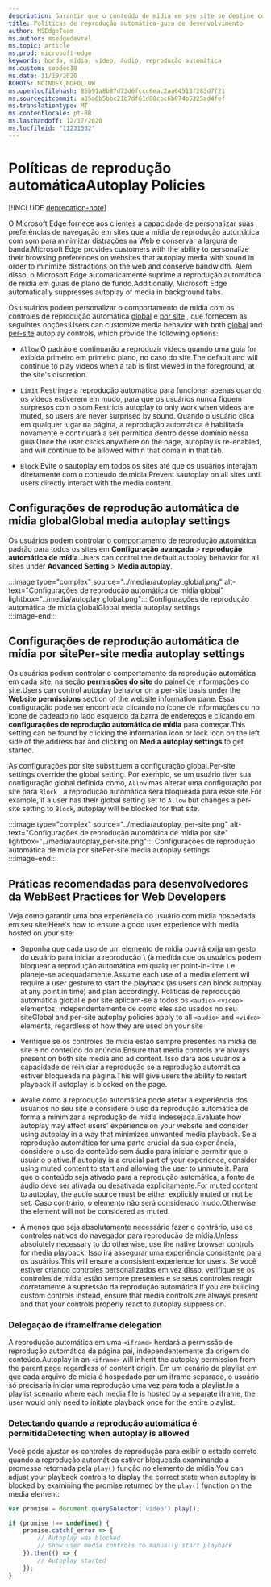 ```yaml
---
description: Garantir que o conteúdo de mídia em seu site se destine conforme o esperado
title: Políticas de reprodução automática-guia de desenvolvimento
author: MSEdgeTeam
ms.author: msedgedevrel
ms.topic: article
ms.prod: microsoft-edge
keywords: borda, mídia, vídeo, áudio, reprodução automática
ms.custom: seodec18
ms.date: 11/19/2020
ROBOTS: NOINDEX,NOFOLLOW
ms.openlocfilehash: 85b91a8b87d73d6fccc6eac2aa64513f283d7f21
ms.sourcegitcommit: a35a6b5bbc21b7df61d08cbc6b074b5325ad4fef
ms.translationtype: MT
ms.contentlocale: pt-BR
ms.lasthandoff: 12/17/2020
ms.locfileid: "11231532"
---
```

# <span data-ttu-id="06cbb-104">Políticas de reprodução automática</span><span class="sxs-lookup"><span data-stu-id="06cbb-104">Autoplay Policies</span></span>  

[!INCLUDE [deprecation-note](../../includes/legacy-edge-note.md)]  

<span data-ttu-id="06cbb-105">O Microsoft Edge fornece aos clientes a capacidade de personalizar suas preferências de navegação em sites que a mídia de reprodução automática com som para minimizar distrações na Web e conservar a largura de banda.</span><span class="sxs-lookup"><span data-stu-id="06cbb-105">Microsoft Edge provides customers with the ability to personalize their browsing preferences on websites that autoplay media with sound in order to minimize distractions on the web and conserve bandwidth.</span></span>  <span data-ttu-id="06cbb-106">Além disso, o Microsoft Edge automaticamente suprime a reprodução automática de mídia em guias de plano de fundo.</span><span class="sxs-lookup"><span data-stu-id="06cbb-106">Additionally, Microsoft Edge automatically suppresses autoplay of media in background tabs.</span></span>  

<span data-ttu-id="06cbb-107">Os usuários podem personalizar o comportamento de mídia com os controles de reprodução automática [global](#global-media-autoplay-settings) e [por site](#per-site-media-autoplay-settings) , que fornecem as seguintes opções:</span><span class="sxs-lookup"><span data-stu-id="06cbb-107">Users can customize media behavior with both [global](#global-media-autoplay-settings) and [per-site](#per-site-media-autoplay-settings) autoplay controls, which provide the following options:</span></span>  

*   `Allow`  <span data-ttu-id="06cbb-108">O padrão e continuarão a reproduzir vídeos quando uma guia for exibida primeiro em primeiro plano, no caso do site.</span><span class="sxs-lookup"><span data-stu-id="06cbb-108">The default and will continue to play videos when a tab is first viewed in the foreground, at the site's discretion.</span></span>  

*   `Limit`  <span data-ttu-id="06cbb-109">Restringe a reprodução automática para funcionar apenas quando os vídeos estiverem em mudo, para que os usuários nunca fiquem surpresos com o som.</span><span class="sxs-lookup"><span data-stu-id="06cbb-109">Restricts autoplay to only work when videos are muted, so users are never surprised by sound.</span></span>  <span data-ttu-id="06cbb-110">Quando o usuário clica em qualquer lugar na página, a reprodução automática é habilitada novamente e continuará a ser permitida dentro desse domínio nessa guia.</span><span class="sxs-lookup"><span data-stu-id="06cbb-110">Once the user clicks anywhere on the page, autoplay is re-enabled, and will continue to be allowed within that domain in that tab.</span></span>  

*   `Block`  <span data-ttu-id="06cbb-111">Evite o sautoplay em todos os sites até que os usuários interajam diretamente com o conteúdo de mídia.</span><span class="sxs-lookup"><span data-stu-id="06cbb-111">Prevent sautoplay on all sites until users directly interact with the media content.</span></span>  

## <span data-ttu-id="06cbb-112">Configurações de reprodução automática de mídia global</span><span class="sxs-lookup"><span data-stu-id="06cbb-112">Global media autoplay settings</span></span>  

<span data-ttu-id="06cbb-113">Os usuários podem controlar o comportamento de reprodução automática padrão para todos os sites em **Configuração avançada**  >  **reprodução automática de mídia**.</span><span class="sxs-lookup"><span data-stu-id="06cbb-113">Users can control the default autoplay behavior for all sites under **Advanced Setting** > **Media autoplay**.</span></span>  

:::image type="complex" source="../media/autoplay_global.png" alt-text="Configurações de reprodução automática de mídia global" lightbox="../media/autoplay_global.png":::
   <span data-ttu-id="06cbb-115">Configurações de reprodução automática de mídia global</span><span class="sxs-lookup"><span data-stu-id="06cbb-115">Global media autoplay settings</span></span>  
:::image-end:::  

## <span data-ttu-id="06cbb-116">Configurações de reprodução automática de mídia por site</span><span class="sxs-lookup"><span data-stu-id="06cbb-116">Per-site media autoplay settings</span></span>  

<span data-ttu-id="06cbb-117">Os usuários podem controlar o comportamento da reprodução automática em cada site, na seção **permissões do site** do painel de informações do site.</span><span class="sxs-lookup"><span data-stu-id="06cbb-117">Users can control autoplay behavior on a per-site basis under the **Website permissions** section of the website information pane.</span></span>  <span data-ttu-id="06cbb-118">Essa configuração pode ser encontrada clicando no ícone de informações ou no ícone de cadeado no lado esquerdo da barra de endereços e clicando em **configurações de reprodução automática de mídia** para começar.</span><span class="sxs-lookup"><span data-stu-id="06cbb-118">This setting can be found by clicking the information icon or lock icon on the left side of the address bar and clicking on **Media autoplay settings** to get started.</span></span>  

<span data-ttu-id="06cbb-119">As configurações por site substituem a configuração global.</span><span class="sxs-lookup"><span data-stu-id="06cbb-119">Per-site settings override the global setting.</span></span>  <span data-ttu-id="06cbb-120">Por exemplo, se um usuário tiver sua configuração global definida como, `Allow` mas alterar uma configuração por site para `Block` , a reprodução automática será bloqueada para esse site.</span><span class="sxs-lookup"><span data-stu-id="06cbb-120">For example, if a user has their global setting set to `Allow` but changes a per-site setting to `Block`, autoplay will be blocked for that site.</span></span>  

:::image type="complex" source="../media/autoplay_per-site.png" alt-text="Configurações de reprodução automática de mídia por site" lightbox="../media/autoplay_per-site.png":::
   <span data-ttu-id="06cbb-122">Configurações de reprodução automática de mídia por site</span><span class="sxs-lookup"><span data-stu-id="06cbb-122">Per-site media autoplay settings</span></span>  
:::image-end:::  

## <span data-ttu-id="06cbb-123">Práticas recomendadas para desenvolvedores da Web</span><span class="sxs-lookup"><span data-stu-id="06cbb-123">Best Practices for Web Developers</span></span>  

<span data-ttu-id="06cbb-124">Veja como garantir uma boa experiência do usuário com mídia hospedada em seu site:</span><span class="sxs-lookup"><span data-stu-id="06cbb-124">Here's how to ensure a good user experience with media hosted on your site:</span></span>  

*   <span data-ttu-id="06cbb-125">Suponha que cada uso de um elemento de mídia ouvirá exija um gesto do usuário para iniciar a reprodução \ (à medida que os usuários podem bloquear a reprodução automática em qualquer point-in-time \) e planeje-se adequadamente.</span><span class="sxs-lookup"><span data-stu-id="06cbb-125">Assume each use of a media element wil require a user gesture to start the playback \(as users can block autoplay at any point in time\) and plan accordingly.</span></span>  <span data-ttu-id="06cbb-126">Políticas de reprodução automática global e por site aplicam-se a todos os `<audio>` `<video>` elementos, independentemente de como eles são usados no seu site</span><span class="sxs-lookup"><span data-stu-id="06cbb-126">Global and per-site autoplay policies apply to all `<audio>` and `<video>` elements, regardless of how they are used on your site</span></span>  

*   <span data-ttu-id="06cbb-127">Verifique se os controles de mídia estão sempre presentes na mídia de site e no conteúdo do anúncio.</span><span class="sxs-lookup"><span data-stu-id="06cbb-127">Ensure that media controls are always present on both site media and ad content.</span></span>  <span data-ttu-id="06cbb-128">Isso dará aos usuários a capacidade de reiniciar a reprodução se a reprodução automática estiver bloqueada na página.</span><span class="sxs-lookup"><span data-stu-id="06cbb-128">This will give users the ability to restart playback if autoplay is blocked on the page.</span></span>  

*   <span data-ttu-id="06cbb-129">Avalie como a reprodução automática pode afetar a experiência dos usuários no seu site e considere o uso da reprodução automática de forma a minimizar a reprodução de mídia indesejada.</span><span class="sxs-lookup"><span data-stu-id="06cbb-129">Evaluate how autoplay may affect users' experience on your website and consider using autoplay in a way that minimizes unwanted media playback.</span></span>  <span data-ttu-id="06cbb-130">Se a reprodução automática for uma parte crucial da sua experiência, considere o uso de conteúdo sem áudio para iniciar e permitir que o usuário o ative.</span><span class="sxs-lookup"><span data-stu-id="06cbb-130">If autoplay is a crucial part of your experience, consider using muted content to start and allowing the user to unmute it.</span></span>  <span data-ttu-id="06cbb-131">Para que o conteúdo seja ativado para a reprodução automática, a fonte de áudio deve ser ativada ou desativada explicitamente.</span><span class="sxs-lookup"><span data-stu-id="06cbb-131">For muted content to autoplay, the audio source must be either explicitly muted or not be set.</span></span>  <span data-ttu-id="06cbb-132">Caso contrário, o elemento não será considerado mudo.</span><span class="sxs-lookup"><span data-stu-id="06cbb-132">Otherwise the element will not be considered as muted.</span></span>  

*   <span data-ttu-id="06cbb-133">A menos que seja absolutamente necessário fazer o contrário, use os controles nativos do navegador para reprodução de mídia.</span><span class="sxs-lookup"><span data-stu-id="06cbb-133">Unless absolutely necessary to do otherwise, use the native browser controls for media playback.</span></span>  <span data-ttu-id="06cbb-134">Isso irá assegurar uma experiência consistente para os usuários.</span><span class="sxs-lookup"><span data-stu-id="06cbb-134">This will ensure a consistent experience for users.</span></span>  <span data-ttu-id="06cbb-135">Se você estiver criando controles personalizados em vez disso, verifique se os controles de mídia estão sempre presentes e se seus controles reagir corretamente à supressão da reprodução automática.</span><span class="sxs-lookup"><span data-stu-id="06cbb-135">If you are building custom controls instead, ensure that media controls are always present and that your controls properly react to autoplay suppression.</span></span>  

### <span data-ttu-id="06cbb-136">Delegação de iframe</span><span class="sxs-lookup"><span data-stu-id="06cbb-136">Iframe delegation</span></span>  

<span data-ttu-id="06cbb-137">A reprodução automática em uma `<iframe>` herdará a permissão de reprodução automática da página pai, independentemente da origem do conteúdo.</span><span class="sxs-lookup"><span data-stu-id="06cbb-137">Autoplay in an `<iframe>` will inherit the autoplay permission from the parent page regardless of content origin.</span></span>  <span data-ttu-id="06cbb-138">Em um cenário de playlist em que cada arquivo de mídia é hospedado por um iframe separado, o usuário só precisaria iniciar uma reprodução uma vez para toda a playlist.</span><span class="sxs-lookup"><span data-stu-id="06cbb-138">In a playlist scenario where each media file is hosted by a separate iframe, the user would only need to initiate playback once for the entire playlist.</span></span>  

### <span data-ttu-id="06cbb-139">Detectando quando a reprodução automática é permitida</span><span class="sxs-lookup"><span data-stu-id="06cbb-139">Detecting when autoplay is allowed</span></span>  

<span data-ttu-id="06cbb-140">Você pode ajustar os controles de reprodução para exibir o estado correto quando a reprodução automática estiver bloqueada examinando a promessa retornada pela `play()` função no elemento de mídia:</span><span class="sxs-lookup"><span data-stu-id="06cbb-140">You can adjust your playback controls to display the correct state when autoplay is blocked by examining the promise returned by the `play()` function on the media element:</span></span>  

```javascript
var promise = document.querySelector('video').play();

if (promise !== undefined) { 
    promise.catch(_error => { 
        // Autoplay was blocked
        // Show user media controls to manually start playback
    }).then(() => { 
        // Autoplay started
    }); 
}
```  
